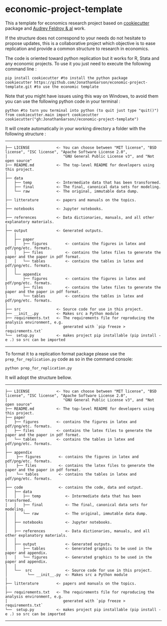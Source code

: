 # economic-project-template
This a template for economics research project based on [cookiecutter](https://cookiecutter.readthedocs.io/en/stable/) package and [Audrey Feldroy & al](https://github.com/audreyfeldroy/cookiecutter-pypackage/tree/master) work.

If the structure does not correspond to your needs do not hesitate to propose updates, this is a collaborative project which objective is to ease replication and provide a common structure to research in economics.

The code is oriented toward python replication but it works for R, Stata and any economic projects. To use it you just need to execute the following command line :

```
pip install cookiecutter #to install the python package
cookiecutter https://github.com/JonathanGarson/economic-project-template.git #to use the economic template
```
Note that you might have issues using this way on Windows, to avoid them you can use the following python code in your terminal :

```
python #to turn you terminal into python (to quit just type "quit()")
from cookiecutter.main import cookiecutter
cookiecutter("gh:JonathanGarson//economic-project-template")
```

It will create automatically in your working directory a folder with the following structure :

------------

    ├── LICENSE            <- You can choose between "MIT license", "BSD license", "ISC license", "Apache Software License 2.0", 
    │                         "GNU General Public License v3", and "Not open source"
    ├── README.md          <- The top-level README for developers using this project.
    │
    ├── data
    │   ├── temp           <- Intermediate data that has been transformed.
    │   ├── final          <- The final, canonical data sets for modeling.
    │   └── raw            <- The original, immutable data dump.
    │
    ├── litterature        <- papers and manuals on the topics.
    |
    ├── notebooks          <- Jupyter notebooks.
    │   
    ├── references         <- Data dictionaries, manuals, and all other explanatory materials.
    │   
    ├── output             <- Generated outputs.
    │   │
    │   ├── paper
    │   │   ├── figures        <- contains the figures in latex and pdf/png/etc. formats.
    │   │   ├── files          <- contains the latex files to generate the paper and the paper in pdf format.
    │   │   └── tables         <- contains the tables in latex and pdf/png/etc. formats.
    │   │
    │   └── appendix
    │       ├── figures        <- contains the figures in latex and pdf/png/etc. formats.
    │       ├── files          <- contains the latex files to generate the paper and the paper in pdf format.
    │       └── tables         <- contains the tables in latex and pdf/png/etc. formats.
    │
    ├── src                <- Source code for use in this project.
    ├── __init__.py        <- Makes src a Python module
    ├── requirements.txt   <- The requirements file for reproducing the analysis environment, e.g.
    │                         generated with `pip freeze > requirements.txt`
    └──  setup.py          <- makes project pip installable (pip install -e .) so src can be imported
    
------------

To format it to a replication format package please use the ```prep_for_replication.py``` code as so in the command console:

```
python prep_for_replication.py
```

It will adopt the structure bellow.

------------

    ├── LICENSE            <- You can choose between "MIT license", "BSD license", "ISC license", "Apache Software License 2.0", 
    │                         "GNU General Public License v3", and "Not open source"
    ├── README.md          <- The top-level README for developers using this project.
    ├── paper
    │   ├── figures        <- contains the figures in latex and pdf/png/etc. formats.
    │   ├── files          <- contains the latex files to generate the paper and the paper in pdf format.
    │   └── tables         <- contains the tables in latex and pdf/png/etc. formats.
    │
    ├── appendix
    │    ├── figures        <- contains the figures in latex and pdf/png/etc. formats.
    │    ├── files          <- contains the latex files to generate the paper and the paper in pdf format.
    │    └── tables         <- contains the tables in latex and pdf/png/etc. formats.
    │
    ├── code                <- contains the code, data and output.
    │   ├── data
    │   │   ├── temp           <- Intermediate data that has been transformed.
    │   │   ├── final          <- The final, canonical data sets for modeling.
    │   │   └── raw            <- The original, immutable data dump.
    │   │
    │   ├── notebooks          <- Jupyter notebooks.
    │   │
    │   ├── references         <- Data dictionaries, manuals, and all other explanatory materials.
    │   │
    │   ├── output             <- Generated outputs.
    │   │   ├── tables         <- Generated graphics to be used in the paper and appendix.
    │   │   └── figures        <- Generated graphics to be used in the paper and appendix.
    │   │
    │   └──  src               <- Source code for use in this project.
    │         └── __init__.py  <- Makes src a Python module
    |
    ├── litterature        <- papers and manuals on the topics.
    |
    ├── requirements.txt   <- The requirements file for reproducing the analysis environment, e.g.
    │                         generated with `pip freeze > requirements.txt`
    └──  setup.py          <- makes project pip installable (pip install -e .) so src can be imported
    
--------